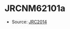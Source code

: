 <a name="material" />

# JRCNM62101a
<script type="application/ld+json">
  {
    "@context": "https://schema.org/",
    "@type": "ChemicalSubstance",
    "http://purl.org/dc/terms/conformsTo":
      {
        "@type": "CreativeWork",
        "@id": "https://bioschemas.org/profiles/ChemicalSubstance/0.4-RELEASE/"
      },
    "@id": "https://egonw.github.io/nanowiki/nanowiki380.html#material",
    "name": "JRCNM62101a",
    "sameAs": "http://127.0.0.1/mediawiki/index.php/Special:URIResolver/JRCNM62101a"
  }
</script>


* Source: [JRC2014](http://127.0.0.1/mediawiki/index.php/Special:URIResolver/JRC2014)
